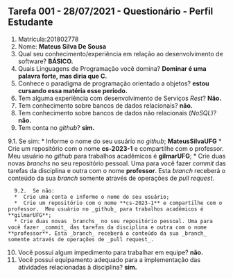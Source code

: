 ## Tarefa 001 - 28/07/2021 - Questionário - Perfil Estudante

1. Matrícula:201802778
2. Nome: **Mateus Silva De Sousa**
3. Qual seu conhecimento/experiência em relação ao desenvolvimento de software? **BÁSICO.**
4. Quais Linguagens de Programação você domina? **Dominar é uma palavra forte, mas diria que C.**
5. Conhece o paradigma de programação orientado a objetos? **estou cursando essa matéria esse periodo.**
6. Tem alguma experiência com desenvolvimento de Serviços _Rest_? **Não.**
7. Tem conhecimento sobre bancos de dados relacionais? **não.**
8. Tem conhecimento sobre bancos de dados não relacionais (_NoSQL_)? **não.**
9. Tem conta no _github_? **sim.**

  9.1.  Se sim:
      * Informe o nome do seu usuário no _github_; **MateusSilvaUFG**
      * Crie um repositório com o nome **cs-2023-1** e compartilhe com o professor. Meu usuário no _github_ para trabalhos acadêmicos é **gilmarUFG**;
      * Crie duas novas _branchs_ no seu repositório pessoal. Uma para você fazer _commit_ das tarefas da disciplina e outra com o nome **professor**. Esta _branch_ receberá o conteúdo da sua _branch_ somente através de operações de _pull request_.

      9.2.  Se não:
      *  Crie uma conta e informe o nome do seu usuário;
      *  Crie um repositório com o nome **cs-2023-1** e compartilhe com o professor.  Meu usuário no _github_ para trabalhos acadêmicos é **gilmarUFG**;
      * Crie duas novas _branchs_ no seu repositório pessoal. Uma para você fazer _commit_ das tarefas da disciplina e outra com o nome **professor**. Esta _branch_ receberá o conteúdo da sua _branch_ somente através de operações de _pull request_.

10. Você possui algum impedimento para trabalhar em equipe? **não.**
11. Você possui equipamento adequado para a implementação das atividades relacionadas à disciplina? **sim.**
